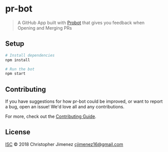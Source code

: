 # pr-bot

> A GitHub App built with [Probot](https://github.com/probot/probot) that gives you feedback when Opening and Merging PRs

## Setup

```sh
# Install dependencies
npm install

# Run the bot
npm start
```

## Contributing

If you have suggestions for how pr-bot could be improved, or want to report a bug, open an issue! We'd love all and any contributions.

For more, check out the [Contributing Guide](CONTRIBUTING.md).

## License

[ISC](LICENSE) © 2018 Christopher Jimenez <cjimenez16@gmail.com>
